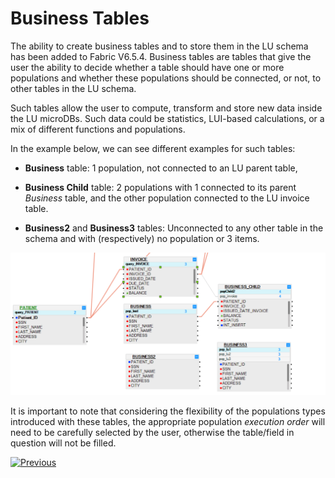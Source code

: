 # Business Tables

The ability to create business tables and to store them in the LU schema has been added to Fabric V6.5.4. 
Business tables are tables that give the user the ability to decide whether a table should have one or more populations and whether these populations should be connected, or not, to other tables in the LU schema.

Such tables allow the user to compute, transform and store new data inside the LU microDBs. 
Such data could be statistics, LUI-based calculations, or a mix of different functions and populations. 

In the example below, we can see different examples for such tables:

- **Business** table: 1 population, not connected to an LU parent table,

- **Business Child** table: 2 populations with 1 connected to its parent *Business* table, and the other population connected to the LU invoice table.

- **Business2** and **Business3** tables: Unconnected to any other table in the schema and with (respectively) no population or 3 items.

![image](images/business_tables.PNG)

It is important to note that considering the flexibility of the populations types introduced with these tables, the appropriate population *execution order* will need to be carefully selected by the user, otherwise the table/field in question will not be filled. 



[![Previous](/articles/images/Previous.png)](04_table_properties.md)

